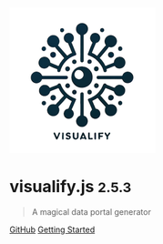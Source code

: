 <!-- _coverpage.md -->

![logo](./static/logo/logo_256x256.png)

# visualify.js <small>2.5.3</small>

> A magical data portal generator

[GitHub](https://github.com/visualify)
[Getting Started](#visualify)

